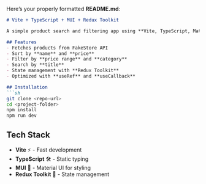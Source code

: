 Here’s your properly formatted **README.md**:  

```markdown
# Vite + TypeScript + MUI + Redux Toolkit

A simple product search and filtering app using **Vite, TypeScript, Material UI, and Redux Toolkit**.

## Features
- Fetches products from FakeStore API
- Sort by **name** and **price**
- Filter by **price range** and **category**
- Search by **title**
- State management with **Redux Toolkit**
- Optimized with **useRef** and **useCallback**

## Installation
```sh
git clone <repo-url>
cd <project-folder>
npm install
npm run dev
```

## Tech Stack
- **Vite** ⚡ - Fast development
- **TypeScript** 🛠️ - Static typing
- **MUI** 🎨 - Material UI for styling
- **Redux Toolkit** 🏪 - State management

